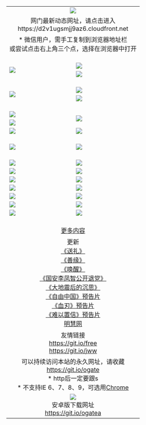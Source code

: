 ﻿<table>
  <tr></tr>
  <tr><td colspan=2 align=center><img src="https://cloud.githubusercontent.com/assets/11880933/13434984/f430fae2-e012-11e5-814f-c2df1e82b247.jpg" /></td></tr>
  <tr><td colspan=2 align=center>网门最新动态网址，请点击进入
<br>https://d2v1ugsmjj9az6.cloudfront.net
    </td>
  </tr>
  <tr>
    <td colspan=2 align=center>* 微信用户，需手工复制到浏览器地址栏<br>或尝试点击右上角三个点，选择在浏览器中打开
    <!--br>* IE6打开动态网址须在选项中勾选TLS 1.0--></td>
  </tr>
  <tr height="20">
  <tr>
    <td rowspan=2><a href="https://d2v1ugsmjj9az6.cloudfront.net/ogUP.aspx?name=11DKC.mp4&list=11DKC" target="_blank"><img src="https://d2v1ugsmjj9az6.cloudfront.net/Up/11DKC1.jpg" /></a></td> 
    <td><div><a href="https://d2v1ugsmjj9az6.cloudfront.net/ogUP.aspx?name=LRWS.mp4&list=LRWS" target="_blank"><img src="https://d2v1ugsmjj9az6.cloudfront.net/Up/LRWS.jpg" /></a></td>
   </tr>
  <tr>
    <td><a href="https://d2v1ugsmjj9az6.cloudfront.net/ogNiceVedio.aspx" target="_blank"><img src="https://d2v1ugsmjj9az6.cloudfront.net/Up/11TGKDY.jpg" /></a></td>
  </tr>
  <tr height="20">
  <tr>
    <td rowspan=2><a href="https://d2v1ugsmjj9az6.cloudfront.net/ogUP.aspx?name=4EE/DJ.mp4&list=4EEDJ" target="_blank"><img src="https://d2v1ugsmjj9az6.cloudfront.net/Up/4EE/DJ140.jpg"/></a></td>
    <td><a href="https://d2v1ugsmjj9az6.cloudfront.net/ogUP.aspx?name=4EE/ZG.mp4&list=4EEZG" target="_blank"><img src="https://d2v1ugsmjj9az6.cloudfront.net/Up/4EE/ZG0.jpg"/></a></td>
    <!--td><a href="https://d2v1ugsmjj9az6.cloudfront.net/ogUP.aspx?name=4EE/QQ.mp4&list=4EEQQ" target="_blank"><img src="https://d2v1ugsmjj9az6.cloudfront.net/Up/4EE/QQ0.jpg"/></a></td>
    <td><a href="https://d2v1ugsmjj9az6.cloudfront.net/ogUP.aspx?name=4EE/HQ.mp4&list=4EEHQ" target="_blank"><img src="https://d2v1ugsmjj9az6.cloudfront.net/Up/4EE/HQ0.jpg"/></a></td-->
  </tr>
  <tr>
    <td><a href="https://d2v1ugsmjj9az6.cloudfront.net/onCO.aspx?list=XWPL&mode=m" target="_blank"><img src="https://d2v1ugsmjj9az6.cloudfront.net/Up/0WZTT.jpg" /></a></td> 
  </tr>
  <tr height="20">
  <tr>
    <td><a href="https://d2v1ugsmjj9az6.cloudfront.net/ogUP.aspx?name=JQR.mp4&count=2" target="_blank"><img src="https://d2v1ugsmjj9az6.cloudfront.net/Up/JQR.jpg" /></a></td>   
    <td rowspan=2><a href="https://d2v1ugsmjj9az6.cloudfront.net/ogUP.aspx?name=JP.mp4&count=9" target="_blank"><img src="https://d2v1ugsmjj9az6.cloudfront.net/Up/JP.jpg" /></td>
  </tr>
  <tr>
    <td><a href="https://d2v1ugsmjj9az6.cloudfront.net/ogUP.aspx?name=WH.mp4" target="_blank"><img src="https://d2v1ugsmjj9az6.cloudfront.net/Up/WH.jpg" /></a></td>
  </tr>
  <tr>
    <td><a href="https://d2v1ugsmjj9az6.cloudfront.net/ogUP.aspx?name=SSZJ.mp4&list=SSZJ" target="_blank"><img src="https://d2v1ugsmjj9az6.cloudfront.net/Up/SSZJ.jpg" /></a></td>
    <td><a href="https://d2v1ugsmjj9az6.cloudfront.net/ogUP.aspx?name=WLSH.mp4&count=2" target="_blank"><img src="https://d2v1ugsmjj9az6.cloudfront.net/Up/WLSH.jpg" /></a</td>
  </tr>
  <tr height="20">
  <tr>
    <td><a href="https://d2v1ugsmjj9az6.cloudfront.net/ogUP.aspx?name=ZY.mp4&count=2015|16" target="_blank"><img src="https://d2v1ugsmjj9az6.cloudfront.net/Up/ZY.jpg" /></a</td>
    <td><a href="https://d2v1ugsmjj9az6.cloudfront.net/ogUP.aspx?name=XTFY.mp4&count=B|2,A|24" target="_blank"><img src="https://d2v1ugsmjj9az6.cloudfront.net/Up/XTFY.jpg" /></a></td>
  </tr>
  <tr height="20">
  </tr>
  <!--tr>
    <td><a href="https://d2v1ugsmjj9az6.cloudfront.net/ogUP.aspx?name=4EE/GX.mp4&list=4EEGX" target="_blank"><img src="https://d2v1ugsmjj9az6.cloudfront.net/Up/4EE/GX0.jpg"/></a></td>
    <td><a href="https://d2v1ugsmjj9az6.cloudfront.net/ogUP.aspx?name=4EE/HD.mp4&list=4EEHD" target="_blank"><img src="https://d2v1ugsmjj9az6.cloudfront.net/Up/4EE/HD0.jpg"/></a></td>
  </tr>
  <tr>
    <td><a href="https://d2v1ugsmjj9az6.cloudfront.net/ogUP.aspx?name=4EE/TX.mp4&list=4EETX" target="_blank"><img src="https://d2v1ugsmjj9az6.cloudfront.net/Up/4EE/TX0.jpg"/></a></td>
    <td><a href="https://d2v1ugsmjj9az6.cloudfront.net/ogUP.aspx?name=4EE/WZ.mp4&list=4EEWZ" target="_blank"><img src="https://d2v1ugsmjj9az6.cloudfront.net/Up/4EE/WZ0.jpg"/></a></td>
  </tr-->
  <tr>
    <td><a href="https://d2v1ugsmjj9az6.cloudfront.net/onUP.aspx?name=https://du172fz170yac.cloudfront.net/" target="_blank"><img src="https://d2v1ugsmjj9az6.cloudfront.net/Up/0DTW.jpg"/></a></td>
    <td><a href="https://d2v1ugsmjj9az6.cloudfront.net/onUP.aspx?name=https://d240ns8up8earz.cloudfront.net/acenter/" target="_blank"><img src="https://d2v1ugsmjj9az6.cloudfront.net/Up/0TDW.jpg" /></a></td>
  </tr>
  <tr>
    <td><a href="https://d2v1ugsmjj9az6.cloudfront.net/onUP.aspx?name=https://d4508d6vomz2p.cloudfront.net/gb/nsc413.htm" target="_blank"><img src="https://d2v1ugsmjj9az6.cloudfront.net/Up/0DJY.jpg" /></a></td>
    <td><a href="https://d2v1ugsmjj9az6.cloudfront.net/onUP.aspx?name=https://d4apjbhkuxer1.cloudfront.net/xtr/gb/prog204.html" target="_blank"><img src="https://d2v1ugsmjj9az6.cloudfront.net/Up/0XTR.jpg" /></a></td>
  </tr>
  <tr>
    <td><a href="https://d2v1ugsmjj9az6.cloudfront.net/onUP.aspx?name=https://d3aj00iefsmfgc.cloudfront.net/" target="_blank"><img src="https://d2v1ugsmjj9az6.cloudfront.net/Up/0MHW.jpg" /></a></td>
    <td><a href="https://d2v1ugsmjj9az6.cloudfront.net/onUP.aspx?name=https://d20wz7qt14x5d2.cloudfront.net/" target="_blank"><img src="https://d2v1ugsmjj9az6.cloudfront.net/Up/0ZJW.jpg" /></a></td>
  </tr>
  <tr>
    <td><a href="https://d2v1ugsmjj9az6.cloudfront.net/ogUP.aspx?name=0FG.zip" target="_blank"><img src="https://d2v1ugsmjj9az6.cloudfront.net/Up/0FG.jpg" /></a></td>
    <td><a href="https://d2v1ugsmjj9az6.cloudfront.net/ogUP.aspx?name=0FGA.apk" target="_blank"><img src="https://d2v1ugsmjj9az6.cloudfront.net/Up/0FGA.jpg" /></a></td>
  </tr>
  <tr>
    <td><a href="https://d2v1ugsmjj9az6.cloudfront.net/ogUP.aspx?name=0U.zip" target="_blank"><img src="https://d2v1ugsmjj9az6.cloudfront.net/Up/0U.jpg" /></a></td>
    <td><a href="https://d2v1ugsmjj9az6.cloudfront.net/ogUP.aspx?name=0UA.apk" target="_blank"><img src="https://d2v1ugsmjj9az6.cloudfront.net/Up/0UA.jpg" /></a></td>
  </tr>
  <tr>
    <td><a href="https://d2v1ugsmjj9az6.cloudfront.net/ogUP.aspx?name=0iPPOTV.zip" target="_blank"><img src="https://d2v1ugsmjj9az6.cloudfront.net/Up/0iPPOTV.jpg" /></a></td>
    <td><a href="https://d2v1ugsmjj9az6.cloudfront.net/ogUP.aspx?name=0iNTD.apk" target="_blank"><img src="https://d2v1ugsmjj9az6.cloudfront.net/Up/0iNTD.jpg" /></a></td>
  </tr>
  <!--tr>
    <td><a href="https://d2v1ugsmjj9az6.cloudfront.net/ogNice.aspx" target="_blank"><img src="https://d2v1ugsmjj9az6.cloudfront.net/Up/0WCYY.jpg" /></a></td>
    <td><a href="https://d2v1ugsmjj9az6.cloudfront.net/onCO.aspx?list=XWPL&mode=m" target="_blank"><img src="https://d2v1ugsmjj9az6.cloudfront.net/Up/0WZTT.jpg" /></a></td> 
  </tr-->
  <tr>
    <td><a href="https://d2v1ugsmjj9az6.cloudfront.net/ogDY.aspx" target="_blank"><img src="https://d2v1ugsmjj9az6.cloudfront.net/Up/0FK.jpg" /></a></td>
    <td><a href="https://d2v1ugsmjj9az6.cloudfront.net/ogST.aspx" target="_blank"><img src="https://d2v1ugsmjj9az6.cloudfront.net/Up/0ST.jpg" /></a></td> 
  </tr>
  <tr height="20">
  <tr>
    <td colspan=2 align=center><a href="https://d2v1ugsmjj9az6.cloudfront.net/ogNice.aspx">更多内容</a>
    </td>
  </tr>
  <tr>
    <td colspan=2 align=center>更新<br>
      <a href="https://d2v1ugsmjj9az6.cloudfront.net/ogUP.aspx?name=4ESL.mp4" target="_blank">《送礼》</a><br>
      <a href="https://d2v1ugsmjj9az6.cloudfront.net/ogUP.aspx?name=4ESY.mp4" target="_blank">《善缘》</a><br>
      <a href="https://d2v1ugsmjj9az6.cloudfront.net/ogUP.aspx?name=4EHX.mp4" target="_blank">《唤醒》</a><br>
      <a href="https://d2v1ugsmjj9az6.cloudfront.net/ogUP.aspx?name=4LFZ.mp4" target="_blank">《国安李凤智公开退党》</a><br>
      <a href="https://d2v1ugsmjj9az6.cloudfront.net/ogUP.aspx?name=4DDZHDCS.mp4" target="_blank">《大地震后的沉思》</a><br>
      <a href="https://d2v1ugsmjj9az6.cloudfront.net/ogUP.aspx?name=11ZYZG0.mp4" target="_blank">《自由中国》预告片</a><br>
      <a href="https://d2v1ugsmjj9az6.cloudfront.net/ogUP.aspx?name=11XR.mp4" target="_blank">《血刃》预告片</a><br>
      <a href="https://d2v1ugsmjj9az6.cloudfront.net/ogUP.aspx?name=11NYZX.mp4&count=2" target="_blank">《难以置信》预告片</a><br>
      <a href="https://d2v1ugsmjj9az6.cloudfront.net/onUP.aspx?name=https://www.minghui.org/" target="_blank">明慧网</a>
    </td>
  </tr>
  <tr>
    <td colspan=2 align=center>友情链接<br>
      <a href="https://git.io/free" target="_blank">https://git.io/free</a><br>
      <a href="https://git.io/jww" target="_blank">https://git.io/jww</a>
    </td>
  </tr>
  <tr>
    <td colspan=2 align=center>可以持续访问本站的永久网址，请收藏<br/><a href="https://git.io/ogate" target="_blank">https://git.io/ogate</a><br/>* http后一定要跟s<br/>* 不支持IE 6、7、8、9，可选用<a href="https://d2v1ugsmjj9az6.cloudfront.net/ogUP.aspx?name=0ChromePortable.zip">Chrome</a></td>
  </tr>
  <tr>
    <td colspan=2 align=center><a href="https://d2v1ugsmjj9az6.cloudfront.net/ogUP.aspx?name=0oGate.apk" target="_blank"><img src="https://cloud.githubusercontent.com/assets/11880933/13720399/75e143ee-e842-11e5-9f0a-1421f423c80f.jpg" /></a><br>安卓版下载网址<br><a href="https://git.io/ogatea">https://git.io/ogatea</a></td>
  </tr>
  <!--tr>
    <td colspan=2 align=center>可能失效的动态网址
    </td>
  </tr-->
</table>
